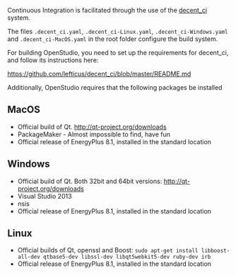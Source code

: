Continuous Integration is facilitated through the use of the [decent_ci](https://github.com/lefticus/decent_ci) system.

The files `.decent_ci.yaml`, `.decent_ci-Linux.yaml`, `.decent_ci-Windows.yaml` and `.decent_ci-MacOS.yaml` in the root
folder configure the build system.

For building OpenStudio, you need to set up the requirements for decent_ci, and follow its instructions here:

https://github.com/lefticus/decent_ci/blob/master/README.md

Additionally, OpenStudio requires that the following packages be installed

## MacOS

 * Official build of Qt. http://qt-project.org/downloads
 * PackageMaker - Almost impossible to find, have fun
 * Official release of EnergyPlus 8.1, installed in the standard location

## Windows

 * Official build of Qt. Both 32bit and 64bit versions: http://qt-project.org/downloads
 * Visual Studio 2013
 * nsis
 * Official release of EnergyPlus 8.1, installed in the standard location

## Linux

 * Official builds of Qt, openssl and Boost: `sudo apt-get install libboost-all-dev qtbase5-dev libssl-dev libqt5webkit5-dev ruby-dev irb`
 * Official release of EnergyPlus 8.1, installed in the standard location
